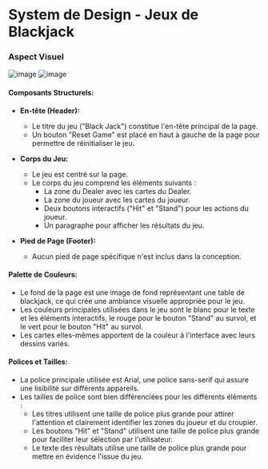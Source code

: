 # System de Design - Jeux de Blackjack 

### Aspect Visuel
![image](https://github.com/NTP09/blackjack/assets/114021910/2526a41c-1724-4034-a4f1-b7f4d9c9fa30)
![image](https://github.com/NTP09/blackjack/assets/114021910/ac92b535-156c-46f7-baf3-e4085ed668aa)




#### Composants Structurels:
- **En-tête (Header):**
  - Le titre du jeu ("Black Jack") constitue l'en-tête principal de la page.
  - Un bouton "Reset Game" est placé en haut à gauche de la page pour permettre de réinitialiser le jeu.

- **Corps du Jeu:**
  - Le jeu est centré sur la page.
  - Le corps du jeu comprend les éléments suivants :
    - La zone du Dealer avec les cartes du Dealer.
    - La zone du joueur avec les cartes du joueur.
    - Deux boutons interactifs ("Hit" et "Stand") pour les actions du joueur.
    - Un paragraphe pour afficher les résultats du jeu.

- **Pied de Page (Footer):**
  - Aucun pied de page spécifique n'est inclus dans la conception.

#### Palette de Couleurs:
- Le fond de la page est une image de fond représentant une table de blackjack, ce qui crée une ambiance visuelle appropriée pour le jeu.
- Les couleurs principales utilisées dans le jeu sont le blanc pour le texte et les éléments interactifs, le rouge pour le bouton "Stand" au survol, et le vert pour le bouton "Hit" au survol.
- Les cartes elles-mêmes apportent de la couleur à l'interface avec leurs dessins variés.

#### Polices et Tailles:
- La police principale utilisée est Arial, une police sans-serif qui assure une lisibilité sur différents appareils.
- Les tailles de police sont bien différenciées pour les différents éléments :
  - Les titres utilisent une taille de police plus grande pour attirer l'attention et clairement identifier les zones du joueur et du croupier.
  - Les boutons "Hit" et "Stand" utilisent une taille de police plus grande pour faciliter leur sélection par l'utilisateur.
  - Le texte des résultats utilise une taille de police plus grande pour mettre en évidence l'issue du jeu.
